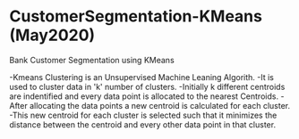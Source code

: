 # CustomerSegmentation-KMeans (May2020)

Bank Customer Segmentation using KMeans

-Kmeans Clustering is an Unsupervised Machine Leaning Algorith.
-It is used to cluster data in 'k' number of clusters.
-Initially k different centroids are indentified and every data point is allocated to the nearest Centroids.
-After allocating the data points a new centroid is calculated for each cluster.
-This new centroid for each cluster is selected such that it minimizes the distance between the centroid and every other data point in that cluster.
